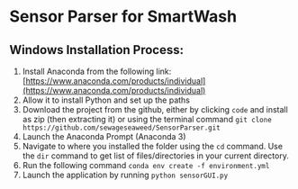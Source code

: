 # Sensor Parser for SmartWash

## Windows Installation Process: 
1. Install Anaconda from the following link: [https://www.anaconda.com/products/individual](https://www.anaconda.com/products/individual)
2. Allow it to install Python and set up the paths
3. Download the project from the github, either by clicking ```code``` and install as zip (then extracting it) or using the terminal command                   ```git clone https://github.com/sewageseaweed/SensorParser.git```
4. Launch the Anaconda Prompt (Anaconda 3)
5. Navigate to where you installed the folder using the ```cd``` command. Use the ```dir``` command to get list of files/directories in your current directory.
6. Run the following command ```conda env create -f environment.yml```
7. Launch the application by running ```python sensorGUI.py```
